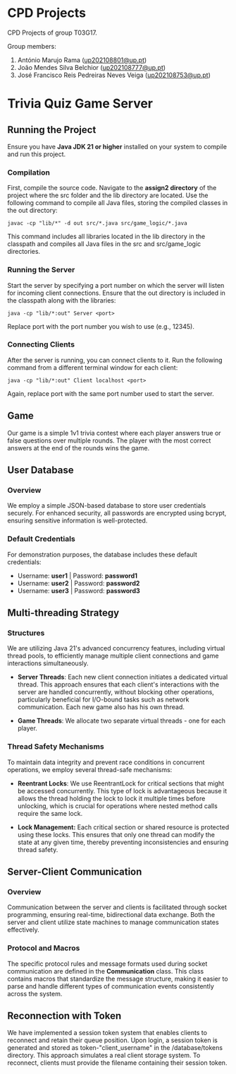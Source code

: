 # CPD Projects

CPD Projects of group T03G17.

Group members:

1. António Marujo Rama (up202108801@up.pt)
2. João Mendes Silva Belchior (up202108777@up.pt)
3. José Francisco Reis Pedreiras Neves Veiga (up202108753@up.pt)

# Trivia Quiz Game Server

## Running the Project

Ensure you have **Java JDK 21 or higher** installed on your system to compile and run this project.

### Compilation

First, compile the source code. Navigate to the **assign2 directory** of the project where the src folder and the lib directory are located. Use the following command to compile all Java files, storing the compiled classes in the out directory:

```
javac -cp "lib/*" -d out src/*.java src/game_logic/*.java
```

This command includes all libraries located in the lib directory in the classpath and compiles all Java files in the src and src/game_logic directories.

### Running the Server

Start the server by specifying a port number on which the server will listen for incoming client connections. Ensure that the out directory is included in the classpath along with the libraries:

```
java -cp "lib/*:out" Server <port>
```

Replace port with the port number you wish to use (e.g., 12345).

### Connecting Clients

After the server is running, you can connect clients to it. Run the following command from a different terminal window for each client:


```
java -cp "lib/*:out" Client localhost <port>
```

Again, replace port with the same port number used to start the server.

## Game

Our game is a simple 1v1 trivia contest where each player answers true or false questions over multiple rounds. The player with the most correct answers at the end of the rounds wins the game.

## User Database

### Overview

We employ a simple JSON-based database to store user credentials securely. For enhanced security, all passwords are encrypted using bcrypt, ensuring sensitive information is well-protected.

### Default Credentials

For demonstration purposes, the database includes these default credentials:

- Username: **user1** | Password: **password1**
- Username: **user2** | Password: **password2**
- Username: **user3** | Password: **password3**

## Multi-threading Strategy

### Structures

We are utilizing Java 21's advanced concurrency features, including virtual thread pools, to efficiently manage multiple client connections and game interactions simultaneously.

- **Server Threads**: Each new client connection initiates a dedicated virtual thread. This approach ensures that each client's interactions with the server are handled concurrently, without blocking other operations, particularly beneficial for I/O-bound tasks such as network communication. Each new game also has his own thread.

- **Game Threads**: We allocate two separate virtual threads - one for each player.

### Thread Safety Mechanisms

To maintain data integrity and prevent race conditions in concurrent operations, we employ several thread-safe mechanisms:

- **Reentrant Locks**: We use ReentrantLock for critical sections that might be accessed concurrently. This type of lock is advantageous because it allows the thread holding the lock to lock it multiple times before unlocking, which is crucial for operations where nested method calls require the same lock.

- **Lock Management:** Each critical section or shared resource is protected using these locks. This ensures that only one thread can modify the state at any given time, thereby preventing inconsistencies and ensuring thread safety.

## Server-Client Communication

### Overview

Communication between the server and clients is facilitated through socket programming, ensuring real-time, bidirectional data exchange. Both the server and client utilize state machines to manage communication states effectively.

### Protocol and Macros

The specific protocol rules and message formats used during socket communication are defined in the **Communication** class. This class contains macros that standardize the message structure, making it easier to parse and handle different types of communication events consistently across the system.

## Reconnection with Token

We have implemented a session token system that enables clients to reconnect and retain their queue position. Upon login, a session token is generated and stored as token-"client_username" in the /database/tokens directory. This approach simulates a real client storage system. To reconnect, clients must provide the filename containing their session token.